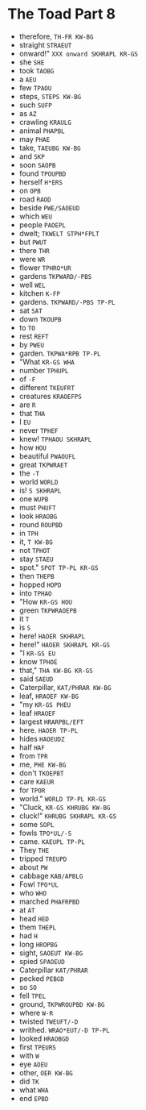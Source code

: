 # The Toad Part 8

* therefore, `TH-FR KW-BG`
* straight `STRAEUT`
* onward!" `XXX onward SKHRAPL KR-GS`
* she `SHE`
* took `TAOBG`
* a `AEU`
* few `TPAOU`
* steps, `STEPS KW-BG`
* such `SUFP`
* as `AZ`
* crawling `KRAULG`
* animal `PHAPBL`
* may `PHAE`
* take, `TAEUBG KW-BG`
* and `SKP`
* soon `SAOPB`
* found `TPOUPBD`
* herself `H*ERS`
* on `OPB`
* road `RAOD`
* beside `PWE/SAOEUD`
* which `WEU`
* people `PAOEPL`
* dwelt; `TKWELT STPH*FPLT`
* but `PWUT`
* there `THR`
* were `WR`
* flower `TPHRO*UR`
* gardens `TKPWARD/-PBS`
* well `WEL`
* kitchen `K-FP`
* gardens. `TKPWARD/-PBS TP-PL`
* sat `SAT`
* down `TKOUPB`
* to `TO`
* rest `REFT`
* by `PWEU`
* garden. `TKPWA*RPB TP-PL`
* "What `KR-GS WHA`
* number `TPHUPL`
* of `-F`
* different `TKEUFRT`
* creatures `KRAOEFPS`
* are `R`
* that `THA`
* I `EU`
* never `TPHEF`
* knew! `TPHAOU SKHRAPL`
* how `HOU`
* beautiful `PWAOUFL`
* great `TKPWRAET`
* the `-T`
* world `WORLD`
* is! `S SKHRAPL`
* one `WUPB`
* must `PHUFT`
* look `HRAOBG`
* round `ROUPBD`
* in `TPH`
* it, `T KW-BG`
* not `TPHOT`
* stay `STAEU`
* spot." `SPOT TP-PL KR-GS`
* then `THEPB`
* hopped `HOPD`
* into `TPHAO`
* "How `KR-GS HOU`
* green `TKPWRAOEPB`
* it `T`
* is `S`
* here! `HAOER SKHRAPL`
* here!" `HAOER SKHRAPL KR-GS`
* "I `KR-GS EU`
* know `TPHOE`
* that," `THA KW-BG KR-GS`
* said `SAEUD`
* Caterpillar, `KAT/PHRAR KW-BG`
* leaf, `HRAOEF KW-BG`
* "my `KR-GS PHEU`
* leaf `HRAOEF`
* largest `HRARPBL/EFT`
* here. `HAOER TP-PL`
* hides `HAOEUDZ`
* half `HAF`
* from `TPR`
* me, `PHE KW-BG`
* don't `TKOEPBT`
* care `KAEUR`
* for `TPOR`
* world." `WORLD TP-PL KR-GS`
* "Cluck, `KR-GS KHRUBG KW-BG`
* cluck!" `KHRUBG SKHRAPL KR-GS`
* some `SOPL`
* fowls `TPO*UL/-S`
* came. `KAEUPL TP-PL`
* They `THE`
* tripped `TREUPD`
* about `PW`
* cabbage `KAB/APBLG`
* Fowl `TPO*UL`
* who `WHO`
* marched `PHAFRPBD`
* at `AT`
* head `HED`
* them `THEPL`
* had `H`
* long `HROPBG`
* sight, `SAOEUT KW-BG`
* spied `SPAOEUD`
* Caterpillar `KAT/PHRAR`
* pecked `PEBGD`
* so `SO`
* fell `TPEL`
* ground, `TKPWROUPBD KW-BG`
* where `W-R`
* twisted `TWEUFT/-D`
* writhed. `WRAO*EUT/-D TP-PL`
* looked `HRAOBGD`
* first `TPEURS`
* with `W`
* eye `AOEU`
* other, `OER KW-BG`
* did `TK`
* what `WHA`
* end `EPBD`
